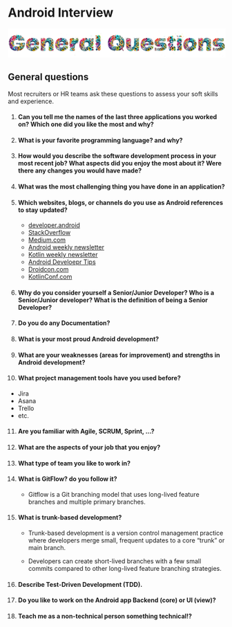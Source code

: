 # Android Interview
![Android Interview - General Questions](images/general.png)

## General questions

Most recruiters or HR teams ask these questions to assess your soft skills and experience.

1. #### Can you tell me the names of the last three applications you worked on? Which one did you like the most and why?

2. #### What is your favorite programming language? and why?

3. #### How would you describe the software development process in your most recent job? What aspects did you enjoy the most about it? Were there any changes you would have made?

4. #### What was the most challenging thing you have done in an application?

5. #### Which websites, blogs, or channels do you use as Android references to stay updated?

   * [developer.android](https://developer.android.com/)
   * [StackOverflow](https://stackoverflow.com/questions/tagged/android)
   * [Medium.com](https://medium.com/)
   * [Android weekly newsletter](https://androidweekly.net/)
   * [Kotlin weekly newsletter](http://www.kotlinweekly.net/)
   * [Android Develoepr Tips](https://youtube.com/AndroidDeveloeprTips)
   * [Droidcon.com](https://www.droidcon.com/)
   * [KotlinConf.com](https://kotlinconf.com/)

6. #### Why do you consider yourself a Senior/Junior Developer? Who is a Senior/Junior developer? What is the definition of being a Senior Developer?

7. #### Do you do any Documentation?

8. #### What is your most proud Android development?

9. #### What are your weaknesses (areas for improvement) and strengths in Android development?

10. #### What project management tools have you used before?

   * Jira
   * Asana
   * Trello
   * etc.

11. #### Are you familiar with Agile, SCRUM, Sprint, ...?

12. #### What are the aspects of your job that you enjoy?

13. #### What type of team you like to work in?

14. #### What is GitFlow? do you follow it?

    - Gitflow is a Git branching model that uses long-lived feature branches and multiple primary branches. 

15. #### What is trunk-based development?

    - Trunk-based development is a version control management practice where developers merge small, frequent updates to a core “trunk” or main branch.

    - Developers can create short-lived branches with a few small commits compared to other long-lived feature branching strategies.

16. #### Describe Test-Driven Development (TDD).

17. #### Do you like to work on the Android app Backend (core) or UI (view)?

18. #### Teach me as a non-technical person something technical!?
